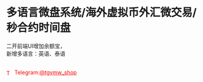 # 多语言微盘系统/海外虚拟币外汇微交易/秒合约时间盘

二开前端UI增加余额宝，<br>新增多语言：英语、泰语<br><br>


<p style="color: red;"><img src="https://cdn-icons-png.flaticon.com/512/2111/2111646.png" alt="Telegram Icon" style="width: 16px; vertical-align: middle; margin-right: 5px;">Telegram:<a href="https://t.me/tgymw_shop" style="color: red;">@tgymw_shop</a></p>
